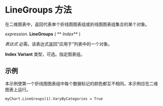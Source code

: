 
# LineGroups 方法

在二维图表中，返回代表单个折线图图表组或折线图图表组集合的某个对象。

 _expression_. **LineGroups** ( ** _Index_** )

 _表达式_ 必需。该表达式返回"应用于"列表中的一个对象。

 **Index** **Variant** 类型，可选。指定图表组。

## 示例

本示例使第一个折线图图表组中每个数据标记的颜色都互不相同。本示例应在二维图表上运行。


```
myChart.LineGroups(1).VaryByCategories = True
```

